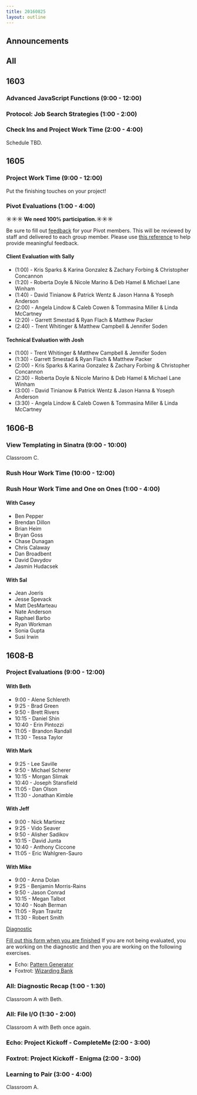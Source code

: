 ```yaml
---
title: 20160825
layout: outline
---
```


## Announcements

## All


## 1603

### Advanced JavaScript Functions (9:00 - 12:00)

### Protocol: Job Search Strategies (1:00 - 2:00)

### Check Ins and Project Work Time (2:00 - 4:00)

Schedule TBD.


## 1605

### Project Work Time (9:00 - 12:00)

Put the finishing touches on your project!

### Pivot Evaluations (1:00 - 4:00)

**☀☀☀ We need 100% participation.☀☀☀**

Be sure to fill out [feedback](https://docs.google.com/forms/d/e/1FAIpQLSeNkH3-bXEe20PYtaGE_laFww2L7854_vYzACWeZvWCKVamag/viewform#responses) for your Pivot members. This will be reviewed by staff and delivered to each group member. Please use [this reference](https://github.com/turingschool/lesson_plans/blob/master/ruby_03-professional_rails_applications/the-pivot-week-2-retro.md) to help provide meaningful feedback.

#### Client Evaluation with Sally

* (1:00) - Kris Sparks & Karina Gonzalez & Zachary Forbing & Christopher Concannon
* (1:20) - Roberta Doyle & Nicole Marino & Deb Hamel & Michael Lane Winham
* (1:40) - David Tinianow & Patrick Wentz & Jason Hanna & Yoseph Anderson
* (2:00) - Angela Lindow & Caleb Cowen & Tommasina Miller & Linda McCartney
* (2:20) - Garrett Smestad & Ryan Flach & Matthew Packer
* (2:40) - Trent Whitinger & Matthew Campbell & Jennifer Soden

#### Technical Evaluation with Josh

* (1:00) - Trent Whitinger & Matthew Campbell & Jennifer Soden
* (1:30) - Garrett Smestad & Ryan Flach & Matthew Packer
* (2:00) - Kris Sparks & Karina Gonzalez & Zachary Forbing & Christopher Concannon
* (2:30) - Roberta Doyle & Nicole Marino & Deb Hamel & Michael Lane Winham
* (3:00) - David Tinianow & Patrick Wentz & Jason Hanna & Yoseph Anderson
* (3:30) - Angela Lindow & Caleb Cowen & Tommasina Miller & Linda McCartney


## 1606-B

### View Templating in Sinatra (9:00 - 10:00)

Classroom C.

### Rush Hour Work Time (10:00 - 12:00)

### Rush Hour Work Time and One on Ones (1:00 - 4:00)

#### With Casey

* Ben Pepper
* Brendan Dillon
* Brian Heim
* Bryan Goss
* Chase Dunagan
* Chris Calaway
* Dan Broadbent
* David Davydov
* Jasmin Hudacsek

#### With Sal

* Jean Joeris
* Jesse Spevack
* Matt DesMarteau
* Nate Anderson
* Raphael Barbo
* Ryan Workman
* Sonia Gupta
* Susi Irwin

## 1608-B

### Project Evaluations (9:00 - 12:00)

#### With Beth
* 9:00 - Alene Schlereth
* 9:25 - Brad Green
* 9:50 - Brett Rivers
* 10:15 - Daniel Shin
* 10:40 - Erin Pintozzi
* 11:05 - Brandon Randall
* 11:30 - Tessa Taylor

#### With Mark
* 9:25 - Lee Saville
* 9:50 - Michael Scherer
* 10:15 - Morgan Slimak
* 10:40 - Joseph Stansfield
* 11:05 - Dan Olson
* 11:30 - Jonathan Kimble

#### With Jeff
* 9:00 - Nick Martinez
* 9:25 - Vido Seaver
* 9:50 - Alisher Sadikov
* 10:15 - David Junta
* 10:40 - Anthony Ciccone
* 11:05 - Eric Wahlgren-Sauro

#### With Mike
* 9:00 - Anna Dolan
* 9:25 - Benjamin Morris-Rains
* 9:50 - Jason Conrad
* 10:15 - Megan Talbot
* 10:40 - Noah Berman
* 11:05 - Ryan Travitz
* 11:30 - Robert Smith

[Diagnostic](https://gist.github.com/mikedao/24a0cfb791bcd9141b28bef057b47d60)

[Fill out this form when you are finished](https://goo.gl/forms/U1xaOWc4cfzZWGVw1)
If you are not being evaluated, you are working on the diagnostic and then you
are working on the following exercises.

* Echo: [Pattern Generator](https://github.com/turingschool/challenges/blob/master/pattern_generator.markdown)
* Foxtrot: [Wizarding Bank](https://github.com/turingschool/challenges/blob/master/wizarding_bank.markdown)

### All: Diagnostic Recap (1:00 - 1:30)

Classroom A with Beth.

### All: File I/O (1:30 - 2:00)

Classroom A with Beth once again.

### Echo: Project Kickoff - CompleteMe (2:00 - 3:00)

### Foxtrot: Project Kickoff - Enigma (2:00 - 3:00)

### Learning to Pair (3:00 - 4:00)

Classroom A.
